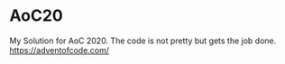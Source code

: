 # AoC20

My Solution for AoC 2020. The code is not pretty but gets the job done.
https://adventofcode.com/
